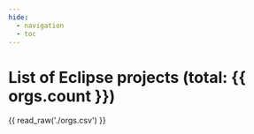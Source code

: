 ```yaml
---
hide:
  - navigation
  - toc
---
```


# List of Eclipse projects (total: {{ orgs.count }})

{{ read_raw('./orgs.csv') }}
